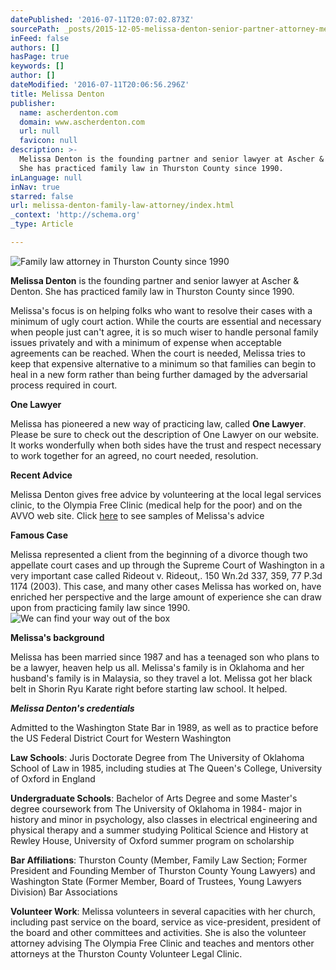 ```yaml
---
datePublished: '2016-07-11T20:07:02.873Z'
sourcePath: _posts/2015-12-05-melissa-denton-senior-partner-attorney-melissa-practices.md
inFeed: false
authors: []
hasPage: true
keywords: []
author: []
dateModified: '2016-07-11T20:06:56.296Z'
title: Melissa Denton
publisher:
  name: ascherdenton.com
  domain: www.ascherdenton.com
  url: null
  favicon: null
description: >-
  Melissa Denton is the founding partner and senior lawyer at Ascher & Denton.
  She has practiced family law in Thurston County since 1990.
inLanguage: null
inNav: true
starred: false
url: melissa-denton-family-law-attorney/index.html
_context: 'http://schema.org'
_type: Article

---
```

![Family law attorney in Thurston County since 1990](https://s3-us-west-2.amazonaws.com/the-grid-img/p/6b6ad570187a3596b90f11393b294600bb593e0f.jpg)

**Melissa Denton** is the founding partner and senior lawyer at Ascher & Denton. She has practiced family law in Thurston County since 1990\.

Melissa's focus is on helping folks who want to resolve their cases with a minimum of ugly court action. While the courts are essential and necessary when people just can't agree, it is so much wiser to handle personal family issues privately and with a minimum of expense when acceptable agreements can be reached. When the court is needed, Melissa tries to keep that expensive alternative to a minimum so that families can begin to heal in a new form rather than being further damaged by the adversarial process required in court.

**One Lawyer**

Melissa has pioneered a new way of practicing law, called **One Lawyer**. Please be sure to check out the description of One Lawyer on our website. It works wonderfully when both sides have the trust and respect necessary to work together for an agreed, no court needed, resolution.

**Recent Advice**

Melissa Denton gives free advice by volunteering at the local legal services clinic, to the Olympia Free Clinic (medical help for the poor) and on the AVVO web site. Click [here][0] to see samples of Melissa's advice

**Famous Case**

Melissa represented a client from the beginning of a divorce though two appellate court cases and up through the Supreme Court of Washington in a very important case called Rideout v. Rideout,. 150 Wn.2d 337, 359, 77 P.3d 1174 (2003). This case, and many other cases Melissa has worked on, have enriched her perspective and the large amount of experience she can draw upon from practicing family law since 1990\.
![We can find your way out of the box](https://the-grid-user-content.s3-us-west-2.amazonaws.com/728ea2f7-0ddf-4953-8e72-5ffd262d66bd.jpg)

**Melissa's background**

Melissa has been married since 1987 and has a teenaged son who plans to be a lawyer, heaven help us all. Melissa's family is in Oklahoma and her husband's family is in Malaysia, so they travel a lot. Melissa got her black belt in Shorin Ryu Karate right before starting law school. It helped.

_**Melissa Denton's credentials**_

Admitted to the Washington State Bar in 1989, as well as to practice before the US Federal District Court for Western Washington

**Law Schools**: Juris Doctorate Degree from The University of Oklahoma School of Law in 1985, including studies at The Queen's College, University of Oxford in England

**Undergraduate Schools**: Bachelor of Arts Degree and some Master's degree coursework from The University of Oklahoma in 1984- major in history and minor in psychology, also classes in electrical engineering and physical therapy and a summer studying Political Science and History at Rewley House, University of Oxford summer program on scholarship

**Bar Affiliations**: Thurston County (Member, Family Law Section; Former President and Founding Member of Thurston County Young Lawyers) and Washington State (Former Member, Board of Trustees, Young Lawyers Division) Bar Associations

**Volunteer Work**: Melissa volunteers in several capacities with her church, including past service on the board, service as vice-president, president of the board and other committees and activities. She is also the volunteer attorney advising The Olympia Free Clinic and teaches and mentors other attorneys at the Thurston County Volunteer Legal Clinic.

[0]: https://www.avvo.com/attorneys/98502-wa-melissa-denton-18512/answers.html